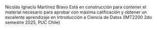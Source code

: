 Nicolás Ignacio Martínez Bravo
Está en construcción para contener el material necesario para aprobar con máxima calificación y obtener un excelente aprendizaje en Introducción a Ciencia de Datos (IMT2200 2do semestre 2025, PUC Chile)
